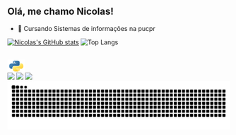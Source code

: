 ## Olá, me chamo Nicolas!

- 🌱 Cursando Sistemas de informações na pucpr


[![Nicolas's GitHub stats](https://github-readme-stats.vercel.app/api?username=nicolaslourenc2&show_icons=false&theme=radical)](https://github.com/anuraghazra/github-readme-stats) ![Top Langs](https://github-readme-stats.vercel.app/api/top-langs/?username=nicolaslourenc2&layout=compact&theme=radical)

<div style="display: inline_block"><br>
  <img align="center" alt="Rafa-Python" height="30" width="40" src="https://raw.githubusercontent.com/devicons/devicon/master/icons/python/python-original.svg">
</div>


 <div> 
  <a href="https://instagram.com/nicolas_lourenc" target="_blank"><img src="https://img.shields.io/badge/-Instagram-%23E4405F?style=for-the-badge&logo=instagram&logoColor=white" target="_blank"></a>
  <a href="https://discord.gg/kilinho089" target="_blank"><img src="https://img.shields.io/badge/Discord-7289DA?style=for-the-badge&logo=discord&logoColor=white" target="_blank"></a> 
  <a href = "mailto:nicolas08lourenco@gmail.com"><img src="https://img.shields.io/badge/-Gmail-%23333?style=for-the-badge&logo=gmail&logoColor=white" target="_blank"></a>
</div>

<picture align="center">
  <source media="(prefers-color-scheme: dark)" srcset="https://raw.githubusercontent.com/nicolaslourenc2/nicolaslourenc2/output/github-contribution-grid-snake-dark.svg">
  <source media="(prefers-color-scheme: light)" srcset="https://raw.githubusercontent.com/nicolaslourenc2/nicolaslourenc2/output/github-contribution-grid-snake-dark.svg">
  <img align="center" alt="github contribution grid snake animation" src="https://raw.githubusercontent.com/nicolaslourenc2/nicolaslourenc2/output/github-contribution-grid-snake.svg">
</picture>

